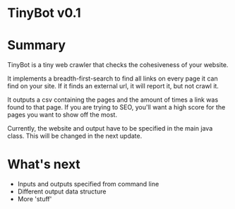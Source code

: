 TinyBot v0.1
=======

Summary
=======

TinyBot is a tiny web crawler that checks the cohesiveness of your website.

It implements a breadth-first-search to find all links on every page it can find 
on your site. If it finds an external url, it will report it, but not crawl it.

It outputs a csv containing the pages and the amount of times a link was found
to that page. If you are trying to SEO, you'll want a high score for the pages
you want to show off the most.

Currently, the website and output have to be specified in the main java class.
This will be changed in the next update.

What's next
===========

- Inputs and outputs specified from command line
- Different output data structure
- More 'stuff'